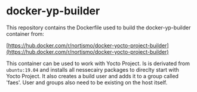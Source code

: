 # docker-yp-builder

This repository contains the Dockerfile used to build the docker-yp-builder container from:

[https://hub.docker.com/r/nortismo/docker-yocto-project-builder](https://hub.docker.com/r/nortismo/docker-yocto-project-builder)

This container can be used to work with Yocto Project. Is is derivated from `ubuntu:19.04` and installs all nessecairy packages to direclty start with Yocto Project. It also creates a build user and adds it to a group called 'faes'. User and groups also need to be existing on the host itself.